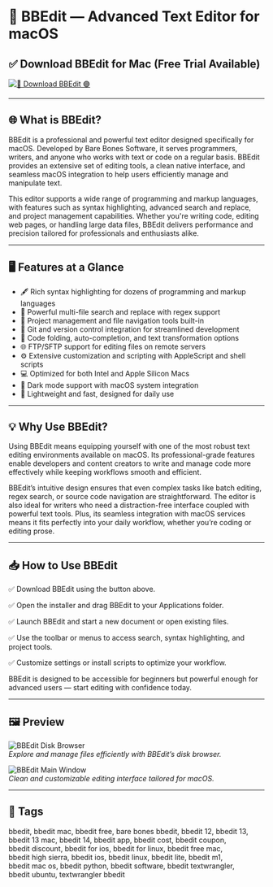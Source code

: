 # 🧠 BBEdit — Advanced Text Editor for macOS

## ✅ Download BBEdit for Mac (Free Trial Available)

[![🚀 Download BBEdit 🟣](https://img.shields.io/badge/Download-BBEdit-blueviolet?style=for-the-badge)](https://www.barebones.com/products/bbedit/)

---

## 🌐 What is BBEdit?

BBEdit is a professional and powerful text editor designed specifically for macOS. Developed by Bare Bones Software, it serves programmers, writers, and anyone who works with text or code on a regular basis. BBEdit provides an extensive set of editing tools, a clean native interface, and seamless macOS integration to help users efficiently manage and manipulate text.

This editor supports a wide range of programming and markup languages, with features such as syntax highlighting, advanced search and replace, and project management capabilities. Whether you're writing code, editing web pages, or handling large data files, BBEdit delivers performance and precision tailored for professionals and enthusiasts alike.

---

## 🖥️ Features at a Glance

- 🖋️ Rich syntax highlighting for dozens of programming and markup languages  
- 🔎 Powerful multi-file search and replace with regex support  
- 📁 Project management and file navigation tools built-in  
- 🧩 Git and version control integration for streamlined development  
- 📜 Code folding, auto-completion, and text transformation options  
- 🌐 FTP/SFTP support for editing files on remote servers  
- ⚙️ Extensive customization and scripting with AppleScript and shell scripts  
- 💻 Optimized for both Intel and Apple Silicon Macs  
- 🌙 Dark mode support with macOS system integration  
- 🧰 Lightweight and fast, designed for daily use

---

## 💡 Why Use BBEdit?

Using BBEdit means equipping yourself with one of the most robust text editing environments available on macOS. Its professional-grade features enable developers and content creators to write and manage code more effectively while keeping workflows smooth and efficient.

BBEdit’s intuitive design ensures that even complex tasks like batch editing, regex search, or source code navigation are straightforward. The editor is also ideal for writers who need a distraction-free interface coupled with powerful text tools. Plus, its seamless integration with macOS services means it fits perfectly into your daily workflow, whether you’re coding or editing prose.

---

## 📥 How to Use BBEdit

✅ Download BBEdit using the button above.

✅ Open the installer and drag BBEdit to your Applications folder.

✅ Launch BBEdit and start a new document or open existing files.

✅ Use the toolbar or menus to access search, syntax highlighting, and project tools.

✅ Customize settings or install scripts to optimize your workflow.

BBEdit is designed to be accessible for beginners but powerful enough for advanced users — start editing with confidence today.

---

## 🖼️ Preview

![BBEdit Disk Browser](https://www.barebones.com/images/bbedit/disk-browser-lg.png)  
*Explore and manage files efficiently with BBEdit’s disk browser.*

![BBEdit Main Window](https://www.barebones.com/images/bbedit/screenshot-main.jpg)  
*Clean and customizable editing interface tailored for macOS.*

---

## 📌 Tags

bbedit, bbedit mac, bbedit free, bare bones bbedit, bbedit 12, bbedit 13,  
bbedit 13 mac, bbedit 14, bbedit app, bbedit cost, bbedit coupon,  
bbedit discount, bbedit for ios, bbedit for linux, bbedit free mac,  
bbedit high sierra, bbedit ios, bbedit linux, bbedit lite, bbedit m1,  
bbedit mac os, bbedit python, bbedit software, bbedit textwrangler,  
bbedit ubuntu, textwrangler bbedit
